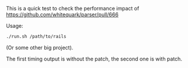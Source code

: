 This is a quick test to check the performance impact of
https://github.com/whitequark/parser/pull/666

Usage:

```sh
./run.sh /path/to/rails
```

(Or some other big project).

The first timing output is without the patch, the second one is with
patch.
